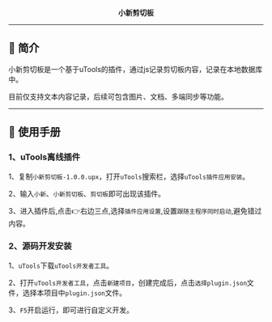 <p align="center">
	<strong>小新剪切板</strong>
</p>


----------

## 🌆 简介

小新剪切板是一个基于uTools的插件，通过js记录剪切板内容，记录在本地数据库中。

目前仅支持文本内容记录，后续可包含图片、文档、多端同步等功能。

----------

## 📄 使用手册

### 1、uTools离线插件

1、复制`小新剪切板-1.0.0.upx`，打开`uTools`搜索栏，选择`uTools插件应用安装`。

2、输入`小新`、`小新剪切板`、`剪切板`即可出现该插件。

3、进入插件后,点击👉右边三点,选择`插件应用设置`,设置`跟随主程序同时启动`,避免错过内容。

### 2、源码开发安装

1、`uTools`下载`uTools开发者工具`。

2、打开`uTools开发者工具`，点击`新建项目`，创建完成后，点击`选择plugin.json`文件，选择本项目中`plugin.json`文件。

3、`F5`开启运行，即可进行自定义开发。